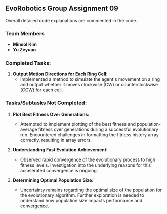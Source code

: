 ## EvoRobotics Group Assignment 09
Overall detailed code explanations are commented in the code.

### Team Members
- **Minsol Kim**
- **Yu Zeyuan**

### Completed Tasks:
1. **Output Motion Directions for Each Ring Cell:**
   - Implemented a method to simulate the agent's movement on a ring and output whether it moves clockwise (CW) or counterclockwise (CCW) for each cell.

### Tasks/Subtasks Not Completed:
1. **Plot Best Fitness Over Generations:**
   - Attempted to implement plotting of the best fitness and population-average fitness over generations during a successful evolutionary run. Encountered challenges in formatting the fitness history array correctly, resulting in array errors.

2. **Understanding Fast Evolution Achievement:**
   - Observed rapid convergence of the evolutionary process to high fitness levels. Investigation into the underlying reasons for this accelerated convergence is ongoing.

3. **Determining Optimal Population Size:**
   - Uncertainty remains regarding the optimal size of the population for the evolutionary algorithm. Further exploration is needed to understand how population size impacts performance and convergence.

